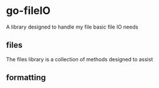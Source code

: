 # go-fileIO
A library designed to handle my file basic file IO needs


## files

The files library is a collection of methods designed to assist 


## formatting




